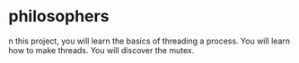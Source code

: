 # philosophers

n this project, you will learn the basics of threading a process. You will
learn how to make threads. You will discover the mutex.